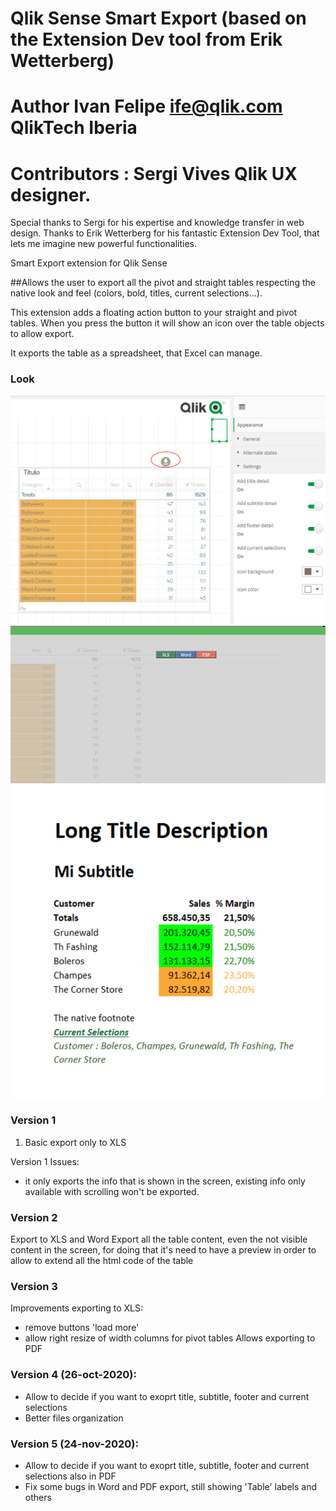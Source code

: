 # Qlik Sense Smart Export (based on the Extension Dev tool from Erik Wetterberg)
# Author Ivan Felipe ife@qlik.com QlikTech Iberia
# Contributors : Sergi Vives Qlik UX designer.
Special thanks to Sergi for his expertise and knowledge transfer in web design.
Thanks to Erik Wetterberg for his fantastic Extension Dev Tool, that lets me imagine new powerful functionalities.

Smart Export extension for Qlik Sense

##Allows the user to export all the pivot and straight tables respecting the native look and feel (colors, bold, titles, current selections...).

This extension adds a floating action button to your straight and pivot tables.
When you press the button it will show an icon over the table objects to allow export.

It exports the table as a spreadsheet, that Excel can manage.

### Look
![alt tag](https://github.com/iviasensio/Guides/blob/master/SmartExport/SmartExport1.png)
![alt tag](https://github.com/iviasensio/Guides/blob/master/SmartExport/SmartExport2.png)
![alt tag](https://github.com/iviasensio/Guides/blob/master/SmartExport/SmartExport3.png)

### Version 1

1. Basic export only to XLS

Version 1 Issues:
- it only exports the info that is shown in the screen, existing info only available with scrolling won't be exported.


### Version 2
Export to XLS and Word
Export all the table content, even the not visible content in the screen,
for doing that it's need to have a preview in order to allow to extend all the html code of the table


### Version 3
Improvements exporting to XLS:
- remove buttons 'load more'
- allow right resize of width columns for pivot tables
Allows exporting to PDF


### Version 4 (26-oct-2020):
- Allow to decide if you want to exoprt title, subtitle, footer and current selections
- Better files organization

### Version 5 (24-nov-2020):
- Allow to decide if you want to exoprt title, subtitle, footer and current selections also in PDF
- Fix some bugs in Word and PDF export, still showing 'Table' labels and others
